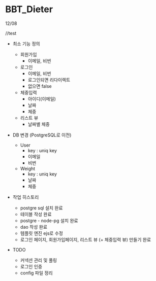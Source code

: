 BBT_Dieter
==========
12/08

//test

- 최소 기능 정의
  - 회원가입
    - 이메일, 비번
  - 로그인
    - 이메일, 비번
    - 로그인되면 리다이렉트
    - 없으면 false
  - 체중입력
    - 아이디(이메일)
    - 날짜
    - 체중
  - 리스트 뷰
    - 날짜별 체중

- DB 변경 (PostgreSQL로 이전)
  - User
    - key : uniq key
    - 이메일
    - 비번
  - Weight
    - key : uniq key
    - 날짜
    - 체중

- 작업 히스토리
  - postgre sql 설치 완료
  - 테이블 작성 완료
  - postgre - node-pg 설치 완료
  - dao 작성 완료
  - 템플릿 엔진 ejs로 수정
  - 로그인 페이지, 회원가입페이지, 리스트 뷰 (+ 체중입력 뷰) 만들기 완료

- TODO
  - 커넥션 관리 및 풀링
  - 로그인 인증
  - config 파일 정리
